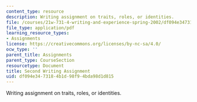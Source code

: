 ```yaml
---
content_type: resource
description: Writing assignment on traits, roles, or identities.
file: /courses/21w-731-4-writing-and-experience-spring-2002/df094e3473184b1d98f94bda98d1d815_assignment2.pdf
file_type: application/pdf
learning_resource_types:
- Assignments
license: https://creativecommons.org/licenses/by-nc-sa/4.0/
ocw_type: ''
parent_title: Assignments
parent_type: CourseSection
resourcetype: Document
title: Second Writing Assignment
uid: df094e34-7318-4b1d-98f9-4bda98d1d815
---
```

Writing assignment on traits, roles, or identities.